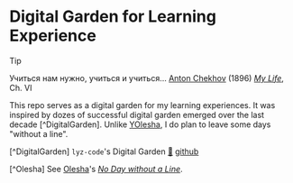 # Digital Garden for Learning Experience

> [!TIP]
> Учиться нам нужно, учиться и учиться...
> [Anton Chekhov](https://en.wikipedia.org/wiki/Anton_Chekhov) (1896) [*My Life*](https://en.wikipedia.org/wiki/My_Life_(novella)), Ch. VI

This repo serves as a digital garden for my learning experiences.
It was inspired by dozes of successful digital garden emerged over the last decade [^DigitalGarden].
Unlike [YOlesha](https://en.wikipedia.org/wiki/Yury_Olesha), I do plan to leave some days "without a line".

[^DigitalGarden] `lyz-code`'s Digital Garden [:open_book:](https://lyz-code.github.io/blue-book/) [github](https://github.com/lyz-code/blue-book)

[^Olesha] See [Olesha](https://en.wikipedia.org/wiki/Yury_Olesha)'s [*No Day without a Line*](https://www.goodreads.com/book/show/198813.No_Day_without_a_Line).

